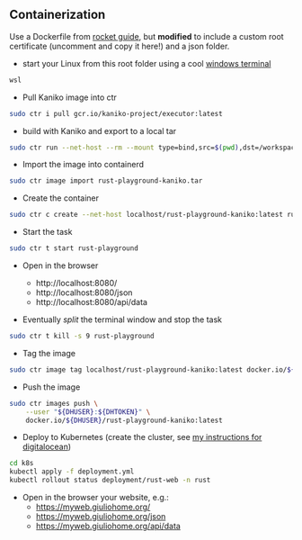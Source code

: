 ## Containerization

Use a Dockerfile from [rocket guide](https://rocket.rs/guide/v0.5/deploying/#containerization), but **modified** to include a custom root certificate (uncomment and copy it here!) and a json folder.

- start your Linux from this root folder using a cool [windows terminal](https://apps.microsoft.com/detail/9n0dx20hk701?hl=en-us&gl=IT)
```sh
wsl
```
- Pull Kaniko image into ctr
```sh
sudo ctr i pull gcr.io/kaniko-project/executor:latest
```

- build with Kaniko and export to a local tar
```sh
sudo ctr run --net-host --rm --mount type=bind,src=$(pwd),dst=/workspace,options=rbind:rw gcr.io/kaniko-project/executor:latest kaniko-executor /kaniko/executor --dockerfile=/workspace/Dockerfile --context=/workspace --no-push --skip-tls-verify --build-arg pkg=hello-rocket --tarPath=/workspace/rust-playground-kaniko.tar --destination=localhost/rust-playground-kaniko:latest
```

- Import the image into containerd
```sh
sudo ctr image import rust-playground-kaniko.tar
```

- Create the container
```sh
sudo ctr c create --net-host localhost/rust-playground-kaniko:latest rust-playground
```

- Start the task
```sh
sudo ctr t start rust-playground
```

- Open in the browser
  - http://localhost:8080/
  - http://localhost:8080/json
  - http://localhost:8080/api/data

- Eventually *split* the terminal window and stop the task
```sh
sudo ctr t kill -s 9 rust-playground
```

- Tag the image
```sh
sudo ctr image tag localhost/rust-playground-kaniko:latest docker.io/${DHUSER}/rust-playground-kaniko:latest
```

- Push the image
```sh
sudo ctr images push \
    --user "${DHUSER}:${DHTOKEN}" \
    docker.io/${DHUSER}/rust-playground-kaniko:latest
```

- Deploy to Kubernetes (create the cluster, see [my instructions for digitalocean](https://github.com/giuliohome/web-golang/blob/digitalocean/README.md))
```sh
cd k8s
kubectl apply -f deployment.yml
kubectl rollout status deployment/rust-web -n rust
```

- Open in the browser your website, e.g.:
  - https://myweb.giuliohome.org/
  - https://myweb.giuliohome.org/json
  - https://myweb.giuliohome.org/api/data

